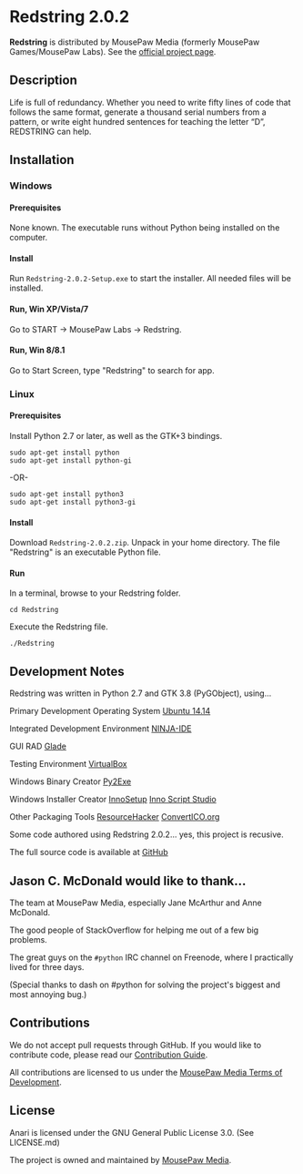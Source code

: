 # Redstring 2.0.2

**Redstring** is distributed by MousePaw Media
(formerly MousePaw Games/MousePaw Labs).
See the [official project page][1].

## Description

Life is full of redundancy. Whether you need to
write fifty lines of code that follows the same
format, generate a thousand serial numbers from a
pattern, or write eight hundred sentences for
teaching the letter “D”, REDSTRING can help.

## Installation

### Windows

#### Prerequisites

None known. The executable runs without Python being installed on
the computer.

#### Install

Run `Redstring-2.0.2-Setup.exe` to start the installer. All needed
files will be installed.

#### Run, Win XP/Vista/7

Go to START -> MousePaw Labs -> Redstring.

#### Run, Win 8/8.1

Go to Start Screen, type "Redstring" to search for app.

### Linux

#### Prerequisites

Install Python 2.7 or later, as well as the GTK+3 bindings.

	sudo apt-get install python
	sudo apt-get install python-gi

-OR-

	sudo apt-get install python3
	sudo apt-get install python3-gi

#### Install

Download `Redstring-2.0.2.zip`. Unpack in your home directory. The file
"Redstring" is an executable Python file.

#### Run

In a terminal, browse to your Redstring folder.

	cd Redstring

Execute the Redstring file.

	./Redstring

## Development Notes

Redstring was written in Python 2.7 and GTK 3.8 (PyGObject), using...

Primary Development Operating System [Ubuntu 14.14](http://www.ubuntu.com/)

Integrated Development Environment [NINJA-IDE](http://ninja-ide.org/)

GUI RAD [Glade](https://glade.gnome.org/)

Testing Environment [VirtualBox](https://www.virtualbox.org/)

Windows Binary Creator [Py2Exe](http://www.py2exe.org/)

Windows Installer Creator [InnoSetup]([http://www.jrsoftware.org/isinfo.php)
[Inno Script Studio](https://www.kymoto.org/)

Other Packaging Tools [ResourceHacker](http://www.angusj.com/resourcehackr/)
[ConvertICO.org](http://convertico.org/)

Some code authored using Redstring 2.0.2... yes, this project is recusive.

The full source code is available at [GitHub][5]


## Jason C. McDonald would like to thank...

The team at MousePaw Media, especially Jane McArthur and Anne McDonald.

The good people of StackOverflow for helping me out of a few big problems.

The great guys on the `#python` IRC channel on Freenode, where I practically
lived for three days.

(Special thanks to dash on #python for solving the project's biggest and most
annoying bug.)

## Contributions

We do not accept pull requests through GitHub.
If you would like to contribute code, please read our [Contribution Guide][2].

All contributions are licensed to us under the
[MousePaw Media Terms of Development][3].

## License

Anari is licensed under the GNU General Public License 3.0. (See LICENSE.md)

The project is owned and maintained by [MousePaw Media][2].

[1]: https://www.mousepawmedia.com/redstring
[2]: https://www.mousepawmedia.com/
[3]: https://www.mousepawmedia.com/developers/contributing
[4]: https://www.mousepawmedia.com/termsofdevelopment
[5]: https://github.com/mousepawmedia/restring
